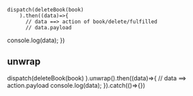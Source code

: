     dispatch(deleteBook(book)
        ).then((data)=>{
          // data ==> action of book/delete/fulfilled
          // data.payload 
console.log(data);
        })

## unwrap
 dispatch(deleteBook(book)
        ).unwrap().then((data)=>{
         // data ==> action.payload
console.log(data);
        }).catch(()=>{})

    
    